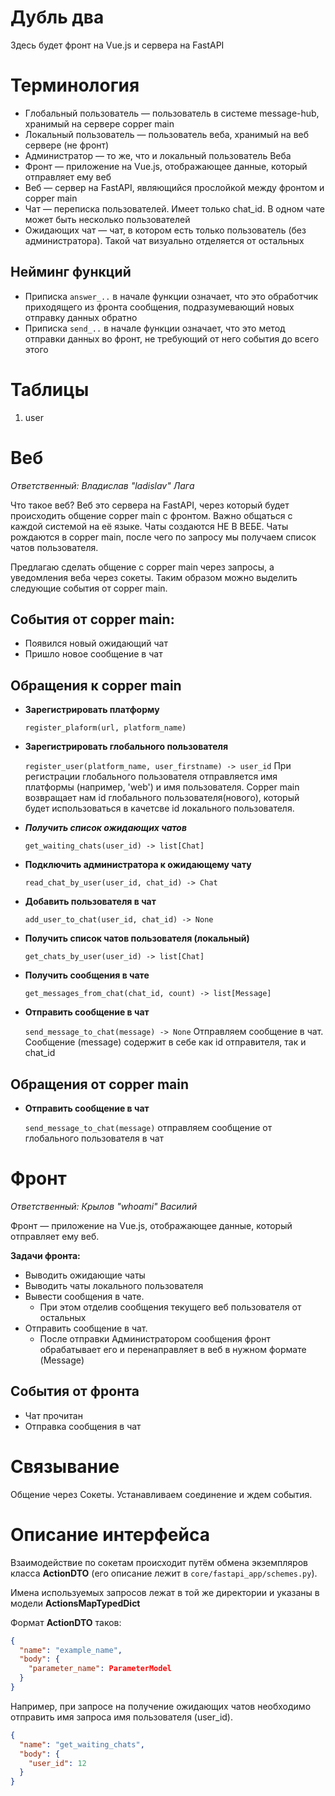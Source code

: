 # Дубль два
Здесь будет фронт на Vue.js и сервера на FastAPI
# Терминология
- Глобальный пользователь — пользователь в системе message-hub, хранимый на сервере copper main
- Локальный пользователь — пользователь веба, хранимый на веб сервере (не фронт)
- Администратор — то же, что и локальный пользователь Веба
- Фронт — приложение на Vue.js, отображающее данные, который отправляет ему веб
- Веб — сервер на FastAPI, являющийся прослойкой между фронтом и copper main
- Чат — переписка пользователей. Имеет только chat_id. В одном чате может быть несколько пользователей
- Ожидающих чат — чат, в котором есть только пользователь (без администратора). Такой чат визуально отделяется от остальных
## Нейминг функций
- Приписка `answer_..` в начале функции означает, что это обработчик приходящего из фронта сообщения, подразумевающий новых отправку данных обратно
- Приписка `send_..` в начале функции означает, что это метод отправки данных во фронт, не требующий от него события до всего этого

# Таблицы
1. user
# Веб
_Ответственный: Владислав "ladislav" Лага_

Что такое веб? Веб это сервера на FastAPI, через который будет происходить общение copper main с фронтом. Важно общаться с каждой системой на её языке.
Чаты создаются НЕ В ВЕБЕ. Чаты рождаются в copper main, после чего по запросу мы получаем список чатов пользователя.

Предлагаю сделать общение с copper main через запросы,
а уведомления веба через сокеты. Таким образом 
можно выделить следующие события от copper main.
## События от copper main:
* Появился новый ожидающий чат
* Пришло новое сообщение в чат
## Обращения к copper main
- **Зарегистрировать платформу**
    
    `register_plaform(url, platform_name)`
- **Зарегистрировать глобального пользователя**

    `register_user(platform_name, user_firstname) -> user_id` 
    При регистрации глобального пользователя отправляется имя платформы (например, 'web') и имя пользователя.
    Copper main возвращает нам id глобального пользователя(нового), который будет использоваться в качетсве id локального пользователя.
- ***Получить список ожидающих чатов***

    `get_waiting_chats(user_id) -> list[Chat]`
- **Подключить администратора к ожидающему чату**

    `read_chat_by_user(user_id, chat_id) -> Chat`
- **Добавить пользователя в чат**

    `add_user_to_chat(user_id, chat_id) -> None`
- **Получить список чатов пользователя (локальный)**

    `get_chats_by_user(user_id) -> list[Chat]`
- **Получить сообщения в чате**

    `get_messages_from_chat(chat_id, count) -> list[Message]`
- **Отправить сообщение в чат**

    `send_message_to_chat(message) -> None` Отправляем сообщение в чат. Сообщение (message) содержит в себе как id отправителя, так и chat_id
## Обращения от copper main
* **Отправить сообщение в чат**

  `send_message_to_chat(message)` отправляем сообщение от глобального пользователя в чат

# Фронт
_Ответственный: Крылов "whoami" Василий_

Фронт — приложение на Vue.js, отображающее данные, который отправляет ему веб.

**Задачи фронта:**
* Выводить ожидающие чаты
* Выводить чаты локального пользователя
* Вывести сообщения в чате.
  * При этом отделив сообщения текущего веб пользователя от остальных
* Отправить сообщение в чат. 
  * После отправки Администратором сообщения фронт обрабатывает его и перенаправляет в веб в нужном формате (Message)
## События от фронта
* Чат прочитан
* Отправка сообщения в чат
# Связывание
Общение через Сокеты. Устанавливаем соединение и ждем события.
# Описание интерфейса
Взаимодействие по сокетам происходит путём обмена экземпляров класса
**ActionDTO** (его описание лежит в `core/fastapi_app/schemes.py`).

Имена используемых запросов лежат в той же директории и указаны в
модели **ActionsMapTypedDict**

Формат **ActionDTO** таков:

```json
{
  "name": "example_name",
  "body": {
    "parameter_name": ParameterModel
  }
}
```
Например, при запросе на получение ожидающих чатов
необходимо отправить имя запроса имя пользователя (user_id).
```json
{
  "name": "get_waiting_chats",
  "body": {
    "user_id": 12
  }
}
```